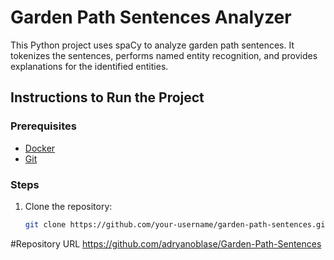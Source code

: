 # Garden Path Sentences Analyzer

This Python project uses spaCy to analyze garden path sentences. It tokenizes the sentences, performs named entity recognition, and provides explanations for the identified entities.

## Instructions to Run the Project

### Prerequisites

- [Docker](https://docs.docker.com/get-docker/)
- [Git](https://git-scm.com/book/en/v2/Getting-Started-Installing-Git)

### Steps

1. Clone the repository:

   ```bash
   git clone https://github.com/your-username/garden-path-sentences.git

#Repository URL
https://github.com/adryanoblase/Garden-Path-Sentences
